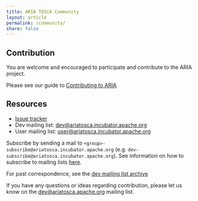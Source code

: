 ```yaml
---
title: ARIA TOSCA Community
layout: article
permalink: /community/
share: false
---
```



Contribution
------------

You are welcome and encouraged to participate and contribute to the ARIA project.

Please see our guide to
[Contributing to ARIA](https://cwiki.apache.org/confluence/display/ARIATOSCA/Contributing+to+ARIA)


Resources
---------


-  [Issue tracker](https://issues.apache.org/jira/browse/ARIA)
-  Dev mailing list: dev@ariatosca.incubator.apache.org
-  User mailing list: user@ariatosca.incubator.apache.org

Subscribe by sending a mail to ``<group>-subscribe@ariatosca.incubator.apache.org`` (e.g.
``dev-subscribe@ariatosca.incubator.apache.org``).
See information on how to subscribe to mailing lists [here](https://www.apache.org/foundation/mailinglists.html).

For past correspondence, see the
[dev mailing list archive](http://mail-archives.apache.org/mod_mbox/incubator-ariatosca-dev/)


If you have any questions or ideas regarding contribution, please let us know on the dev@ariatosca.apache.org mailing list.
